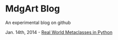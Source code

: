 MdgArt Blog
===========

An experimental blog on github

Jan. 14th, 2014 - [Real World Metaclasses in Python](Metaclasses.md)
